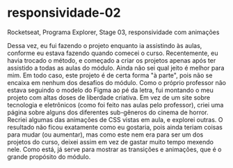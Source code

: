 # responsividade-02
Rocketseat, Programa Explorer, Stage 03, responsividade com animações

Dessa vez, eu fui fazendo o projeto enquanto ia assistindo às aulas, conforme eu estava fazendo quando comecei o curso. Recentemente, eu havia trocado o método, e começado a criar os projetos apenas após ter assistido a todas as aulas do módulo. Ainda não sei qual jeito é melhor para mim. Em todo caso, este projeto é de certa forma "à parte", pois não se encaixa em nenhum dos desafios do módulo. Como o próprio professor não estava seguindo o modelo do Figma ao pé da letra, fui montando o meu projeto com altas doses de liberdade criativa. Em vez de um site sobre tecnologia e eletrônicos (como foi feito nas aulas pelo professor), criei uma página sobre alguns dos diferentes sub-gêneros do cinema de horror. Recriei algumas das animações de CSS vistas em aula, e explorei outras. O resultado não ficou exatamente como eu gostaria, pois ainda teriam coisas para mudar (ou aumentar), mas como este nem era para ser um dos projetos do curso, deixei assim em vez de gastar muito tempo mexendo nele. Como está, já serve para mostrar as transições e animações, que é o grande propósito do módulo.
